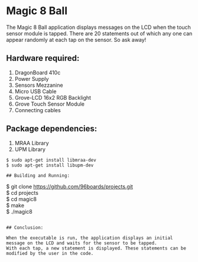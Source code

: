 # Magic 8 Ball
The Magic 8 Ball application displays messages on the LCD when the touch sensor module is tapped.
There are 20 statements out of which any one can appear randomly at each tap on the sensor. So ask away!


## Hardware required:

1. DragonBoard 410c
2. Power Supply
3. Sensors Mezzanine
4. Micro USB Cable
5. Grove-LCD 16x2 RGB Backlight
6. Grove Touch Sensor Module
7. Connecting cables

## Package dependencies:

1. MRAA Library
2. UPM Library

```shell
$ sudo apt-get install libmraa-dev
$ sudo apt-get install libupm-dev

## Building and Running:
```
$ git clone https://github.com/96boards/projects.git      
$ cd projects	
$ cd magic8																												
$ make																															
$ ./magic8
```

## Conclusion:

When the executable is run, the application displays an initial message on the LCD and waits for the sensor to be tapped.
With each tap, a new statement is displayed. These statements can be modified by the user in the code.
